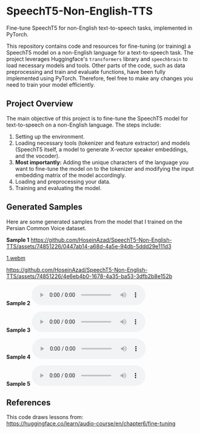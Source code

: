 # SpeechT5-Non-English-TTS
Fine-tune SpeechT5 for non-English text-to-speech tasks, implemented in PyTorch.

This repository contains code and resources for fine-tuning (or training) a SpeechT5 model on a non-English language for a text-to-speech task. The project leverages Huggingface's `transformers` library and `speechbrain` to load necessary models and tools. Other parts of the code, such as data preprocessing and train and evaluate functions, have been fully implemented using PyTorch. Therefore, feel free to make any changes you need to train your model efficiently.

## Project Overview
The main objective of this project is to fine-tune the SpeechT5 model for text-to-speech on a non-English language. The steps include:
1. Setting up the environment.
2. Loading necessary tools (tokenizer and feature extractor) and models (SpeechT5 itself, a model to generate X-vector speaker embeddings, and the vocoder).
3. **Most importantly:** Adding the unique characters of the language you want to fine-tune the model on to the tokenizer and modifying the input embedding matrix of the model accordingly.
4. Loading and preprocessing your data.
5. Training and evaluating the model.

## Generated Samples
Here are some generated samples from the model that I trained on the Persian Common Voice dataset.




**Sample 1**
https://github.com/HoseinAzad/SpeechT5-Non-English-TTS/assets/74851226/0447ab14-a68d-4a5e-94db-5ddd29e111d3

[1.webm](https://github.com/HoseinAzad/SpeechT5-Non-English-TTS/assets/74851226/dfd5676d-f0f4-4f35-86f6-9748a16a62be)



https://github.com/HoseinAzad/SpeechT5-Non-English-TTS/assets/74851226/4e6eb4b0-1678-4a35-ba53-3dfb2b8e152b




**Sample 2**
<audio controls>
  <source src="https://github.com/HoseinAzad/SpeechT5-Non-English-TTS/blob/master/results/2.wav" type="audio/wav">
  Your browser does not support the audio element.
</audio>

**Sample 3**
<audio controls>
  <source src="https://github.com/HoseinAzad/SpeechT5-Non-English-TTS/blob/master/results/3.wav" type="audio/wav">
  Your browser does not support the audio element.
</audio>

**Sample 4**
<audio controls>
  <source src="https://github.com/HoseinAzad/SpeechT5-Non-English-TTS/blob/master/results/4.wav" type="audio/wav">
  Your browser does not support the audio element.
</audio>

**Sample 5**
<audio controls>
  <source src="https://github.com/HoseinAzad/SpeechT5-Non-English-TTS/blob/master/results/5.wav" type="audio/wav">
  Your browser does not support the audio element.
</audio>

## References 
This code draws lessons from:<br>
https://huggingface.co/learn/audio-course/en/chapter6/fine-tuning
